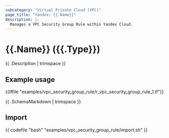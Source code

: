 ```yaml
---
subcategory: "Virtual Private Cloud (VPC)"
page_title: "Yandex: {{.Name}}"
description: |-
  Manages a VPC Security Group Rule within Yandex Cloud.
---
```


# {{.Name}} ({{.Type}})

{{ .Description | trimspace }}

## Example usage

{{tffile "examples/vpc_security_group_rule/r_vpc_security_group_rule_1.tf"}}

{{ .SchemaMarkdown | trimspace }}

## Import

{{ codefile "bash" "examples/vpc_security_group_rule/import.sh" }}

